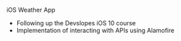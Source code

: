 iOS Weather App
- Following up the Devslopes iOS 10 course
- Implementation of interacting with APIs using Alamofire
